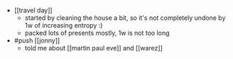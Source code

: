 - [[travel day]]
	- started by cleaning the house a bit, so it's not completely undone by 1w of increasing entropy :)
	- packed lots of presents mostly, 1w is not too long
- #push [[jonny]]
	- told me about [[martin paul eve]] and [[warez]]